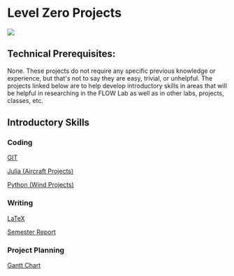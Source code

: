 # Level Zero Projects

![](https://thumbs.gfycat.com/DarkPolishedAustralianfreshwatercrocodile-size_restricted.gif)

## Technical Prerequisites:

None. These projects do not require any specific previous knowledge or experience, but that's not to say they are easy, trivial, or unhelpful. The projects linked below are to help develop introductory skills in areas that will be helpful in researching in the FLOW Lab as well as in other labs, projects, classes, etc.

## Introductory Skills
### Coding

[GIT]()

[Julia (Aircraft Projects)]()

[Python (Wind Projects)]()

### Writing

[LaTeX]()

[Semester Report]()

### Project Planning

[Gantt Chart]()


